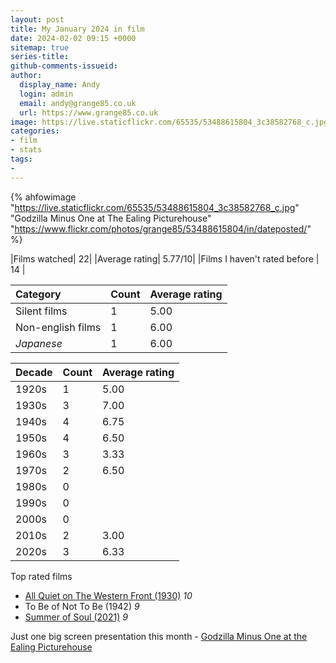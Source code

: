 ```yaml
---
layout: post
title: My January 2024 in film
date: 2024-02-02 09:15 +0000
sitemap: true
series-title:
github-comments-issueid:
author:
  display_name: Andy
  login: admin
  email: andy@grange85.co.uk
  url: https://www.grange85.co.uk
image: https://live.staticflickr.com/65535/53488615804_3c38582768_c.jpg
categories:
- film
- stats
tags:
- 
---
```

{% ahfowimage "https://live.staticflickr.com/65535/53488615804_3c38582768_c.jpg" "Godzilla Minus One at The Ealing Picturehouse" "https://www.flickr.com/photos/grange85/53488615804/in/dateposted/" %}

|Films watched| 22|
|Average rating| 5.77/10|
|Films I haven't rated before | 14 |

|Category|Count|Average rating|
|:--|:--|:--|
|Silent films| 1 | 5.00 |
|Non-english films| 1 | 6.00 |
| _Japanese_ | 1 | 6.00 |


|Decade|Count|Average rating|
|:--|:--|:--|
| 1920s | 1 | 5.00 |
| 1930s | 3 | 7.00 |
| 1940s | 4 | 6.75 |
| 1950s | 4 | 6.50 |
| 1960s | 3 | 3.33 |
| 1970s | 2 | 6.50 |
| 1980s | 0 | |
| 1990s | 0 | |
| 2000s | 0 | |
| 2010s | 2 | 3.00 |
| 2020s | 3 | 6.33 |

Top rated films
 - [All Quiet on The Western Front (1930)](/swirling/2024/01/29/all-quiet-on-the-western-front-1931/) _10_
 - To Be of Not To Be (1942) _9_
 - [Summer of Soul (2021)](/swirling/2021/09/08/stepping-tentatively-back-into-darkened-public-spaces/) _9_

Just one big screen presentation this month - [Godzilla Minus One at the Ealing Picturehouse](https://www.grange85.co.uk/swirling/2024/01/18/ealing-cinemas-and-godzilla-minus-one/)




